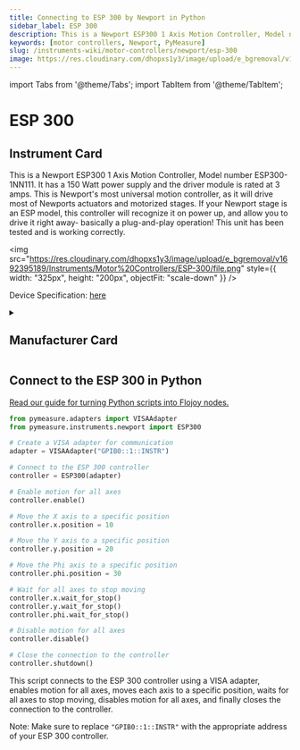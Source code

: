 ```yaml
---
title: Connecting to ESP 300 by Newport in Python
sidebar_label: ESP 300
description: This is a Newport ESP300 1 Axis Motion Controller, Model number ESP300-1NN111. It has a 150 Watt power supply and the driver module is rated at 3 amps. This is Newport's most universal motion controller, as it will drive most of Newports actuators and motorized stages. If your Newport stage is an ESP model, this controller will recognize it on power up, and allow you to drive it right away- basically a plug-and-play operation! This unit has been tested and is working correctly.
keywords: [motor controllers, Newport, PyMeasure]
slug: /instruments-wiki/motor-controllers/newport/esp-300
image: https://res.cloudinary.com/dhopxs1y3/image/upload/e_bgremoval/v1692395189/Instruments/Motor%20Controllers/ESP-300/file.png
---
```


import Tabs from '@theme/Tabs';
import TabItem from '@theme/TabItem';

# ESP 300

## Instrument Card

<div className="flex">

<div>

This is a Newport ESP300 1 Axis Motion Controller, Model number ESP300-1NN111. It has a 150 Watt power supply and the driver module is rated at 3 amps. This is Newport's most universal motion controller, as it will drive most of Newports actuators and motorized stages. If your Newport stage is an ESP model, this controller will recognize it on power up, and allow you to drive it right away- basically a plug-and-play operation! This unit has been tested and is working correctly.

</div>

<img src="https://res.cloudinary.com/dhopxs1y3/image/upload/e_bgremoval/v1692395189/Instruments/Motor%20Controllers/ESP-300/file.png" style={{ width: "325px", height: "200px", objectFit: "scale-down" }} />

</div>

<div className="flex text-center">

<p>Device Specification: <a target="\_blank" href="https://www.equipx.net/uploads/Newport/NewportESP300.pdf">here</a></p>

</div>

<details style={{ marginTop: "15px"}}>
<summary><h2>Manufacturer Card</h2></summary>

<img src="https://res.cloudinary.com/dhopxs1y3/image/upload/v1692806178/Instruments/Vendor%20Logos/Newport.png" style={{ width: "100%", height: "170px",objectFit: "scale-down" }} />

Newport provides a wide range of photonics technology and products designed to enhance the capabilities and productivity of our customers' applications.

<ul>
  <li>Headquarters: Irvine, California, United States</li>
  <li>Yearly Revenue (millions, USD): 3500.0</li>
  <li>Vendor Website: <a href="https://www.newport.com/">here</a></li>
</ul>
</details>

## Connect to the ESP 300 in Python

[Read our guide for turning Python scripts into Flojoy nodes.](https://docs.flojoy.ai/custom-nodes/creating-custom-node/)
<Tabs>
<TabItem value="PyMeasure" label="PyMeasure">


```python
from pymeasure.adapters import VISAAdapter
from pymeasure.instruments.newport import ESP300

# Create a VISA adapter for communication
adapter = VISAAdapter("GPIB0::1::INSTR")

# Connect to the ESP 300 controller
controller = ESP300(adapter)

# Enable motion for all axes
controller.enable()

# Move the X axis to a specific position
controller.x.position = 10

# Move the Y axis to a specific position
controller.y.position = 20

# Move the Phi axis to a specific position
controller.phi.position = 30

# Wait for all axes to stop moving
controller.x.wait_for_stop()
controller.y.wait_for_stop()
controller.phi.wait_for_stop()

# Disable motion for all axes
controller.disable()

# Close the connection to the controller
controller.shutdown()
```

This script connects to the ESP 300 controller using a VISA adapter, enables motion for all axes, moves each axis to a specific position, waits for all axes to stop moving, disables motion for all axes, and finally closes the connection to the controller.

Note: Make sure to replace `"GPIB0::1::INSTR"` with the appropriate address of your ESP 300 controller.

</TabItem>
</Tabs>